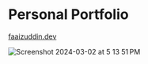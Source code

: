 # Personal Portfolio
[faaizuddin.dev](https://www.faaizuddin.dev/)

![Screenshot 2024-03-02 at 5 13 51 PM](https://github.com/ffarooqui2/FaaizuddinPortfolio/assets/96920961/8889fa31-0325-4448-a758-9ae13fefe315)
